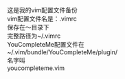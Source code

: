 这是我的vim配置文件备份  
vim配置文件名是：.vimrc  
保存在～目录下  
完整路径为~/.vimrc  
YouCompleteMe配置文件在  
~/.vim/bundle/YouCompleteMe/plugin/  
名字叫  
youcompleteme.vim  
